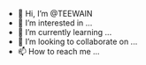 - 👋 Hi, I’m @TEEWAIN
- 👀 I’m interested in ...
- 🌱 I’m currently learning ...
- 💞️ I’m looking to collaborate on ...
- 📫 How to reach me ...

<!---
TEEWAIN/TEEWAIN is a ✨ special ✨ repository because its `README.md` (this file) appears on your GitHub profile.
You can click the Preview link to take a look at your changes.
--->
